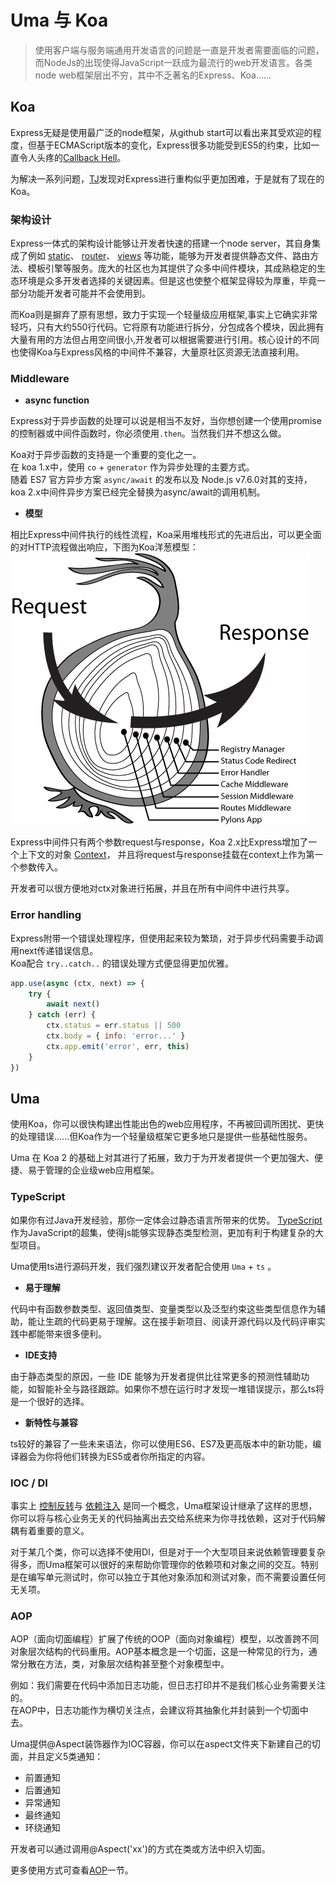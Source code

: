 # Uma 与 Koa

> 使用客户端与服务端通用开发语言的问题是一直是开发者需要面临的问题，而NodeJs的出现使得JavaScript一跃成为最流行的web开发语言。各类node web框架层出不穷，其中不乏著名的Express、Koa......

## Koa

Express无疑是使用最广泛的node框架，从github start可以看出来其受欢迎的程度，但基于ECMAScript版本的变化，Express很多功能受到ES5的约束，比如一直令人头疼的[Callback Hell](http://callbackhell.com/)。

为解决一系列问题，[TJ](https://github.com/tj)发现对Express进行重构似乎更加困难，于是就有了现在的Koa。

### 架构设计

Express一体式的架构设计能够让开发者快速的搭建一个node server，其自身集成了例如
[static](https://expressjs.com/en/starter/static-files.html)、
[router](https://expressjs.com/en/guide/routing.html)、
[views](https://expressjs.com/en/guide/using-template-engines.html)
等功能，能够为开发者提供静态文件、路由方法、模板引擎等服务。庞大的社区也为其提供了众多中间件模块，其成熟稳定的生态环境是众多开发者选择的关键因素。但是这也使整个框架显得较为厚重，毕竟一部分功能开发者可能并不会使用到。

而Koa则是摒弃了原有思想，致力于实现一个轻量级应用框架,事实上它确实非常轻巧，只有大约550行代码。它将原有功能进行拆分，分包成各个模块，因此拥有大量有用的方法但占用空间很小,开发者可以根据需要进行引用。核心设计的不同也使得Koa与Express风格的中间件不兼容，大量原社区资源无法直接利用。

### Middleware

- **async function**

Express对于异步函数的处理可以说是相当不友好，当你想创建一个使用promise的控制器或中间件函数时，你必须使用`.then`。当然我们并不想这么做。  

Koa对于异步函数的支持是一个重要的变化之一。  
在 koa 1.x中，使用 `co` + `generator` 作为异步处理的主要方式。  
随着 ES7 官方异步方案 `async/await` 的发布以及 Node.js v7.6.0对其的支持，koa 2.x中间件异步方案已经完全替换为async/await的调用机制。

- **模型**  

相比Express中间件执行的线性流程，Koa采用堆栈形式的先进后出，可以更全面的对HTTP流程做出响应，下图为Koa洋葱模型：  
![Koa onion](../assets/images/KoaOnion.png)  

Express中间件只有两个参数request与response，Koa 2.x比Express增加了一个上下文的对象
[Context](https://github.com/koajs/koa/blob/master/docs/api/context.md)，
并且将request与response挂载在context上作为第一个参数传入。

开发者可以很方便地对ctx对象进行拓展，并且在所有中间件中进行共享。

### Error handling

Express附带一个错误处理程序，但使用起来较为繁琐，对于异步代码需要手动调用next传递错误信息。  
Koa配合 `try..catch..` 的错误处理方式便显得更加优雅。  

```js
app.use(async (ctx, next) => {
    try {
        await next()
    } catch (err) {
        ctx.status = err.status || 500
        ctx.body = { info: 'error...' }
        ctx.app.emit('error', err, this)
    }
})
```

## Uma

使用Koa，你可以很快构建出性能出色的web应用程序，不再被回调所困扰、更快的处理错误......但Koa作为一个轻量级框架它更多地只是提供一些基础性服务。

Uma 在 Koa 2 的基础上对其进行了拓展，致力于为开发者提供一个更加强大、便捷、易于管理的企业级web应用框架。

### TypeScript

如果你有过Java开发经验，那你一定体会过静态语言所带来的优势。
[TypeScript](https://www.typescriptlang.org/)
作为JavaScript的超集，使得js能够实现静态类型检测，更加有利于构建复杂的大型项目。

Uma使用ts进行源码开发，我们强烈建议开发者配合使用 `Uma` + `ts` 。

- **易于理解**  

代码中有函数参数类型、返回值类型、变量类型以及泛型约束这些类型信息作为辅助，能让生疏的代码更易于理解。这在接手新项目、阅读开源代码以及代码评审实践中都能带来很多便利。

- **IDE支持**

由于静态类型的原因，一些 IDE 能够为开发者提供比往常更多的预测性辅助功能，如智能补全与路径跟踪。如果你不想在运行时才发现一堆错误提示，那么ts将是一个很好的选择。

- **新特性与兼容**

ts较好的兼容了一些未来语法，你可以使用ES6、ES7及更高版本中的新功能，编译器会为你将他们转换为ES5或者你所指定的内容。

### IOC / DI

事实上
[控制反转](https://www.tutorialsteacher.com/ioc/inversion-of-control)与
[依赖注入](https://www.tutorialsteacher.com/ioc/dependency-injection)
是同一个概念，Uma框架设计继承了这样的思想，你可以将与核心业务无关的代码抽离出去交给系统来为你寻找依赖，这对于代码解耦有着重要的意义。

对于某几个类，你可以选择不使用DI，但是对于一个大型项目来说依赖管理要复杂得多，而Uma框架可以很好的来帮助你管理你的依赖项和对象之间的交互。特别是在编写单元测试时，你可以独立于其他对象添加和测试对象，而不需要设置任何无关项。

### AOP

AOP（面向切面编程）扩展了传统的OOP（面向对象编程）模型，以改善跨不同对象层次结构的代码重用。AOP基本概念是一个切面，这是一种常见的行为，通常分散在方法，类，对象层次结构甚至整个对象模型中。

例如：我们需要在代码中添加日志功能，但日志打印并不是我们核心业务需要关注的。  
在AOP中，日志功能作为横切关注点，会建议将其抽象化并封装到一个切面中去。

Uma提供@Aspect装饰器作为IOC容器，你可以在aspect文件夹下新建自己的切面，并且定义5类通知：

- 前置通知
- 后置通知
- 异常通知
- 最终通知
- 环绕通知

开发者可以通过调用@Aspect('xx')的方式在类或方法中织入切面。

更多使用方式可查看[AOP](../基础功能/AOP.md)一节。